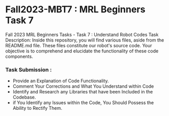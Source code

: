# Fall2023-MBT7 : MRL Beginners Task 7
Fall 2023 MRL Beginners Tasks - Task 7 : Understand Robot Codes
Task Description: Inside this repository, you will find various files, aside from the README.md file. These files constitute our robot's source code. Your objective is to comprehend and elucidate the functionality of these code components.

### Task Submission :
* Provide an Explanation of Code Functionality.
* Comment Your Corrections and What You Understand within Code
* Identify and Research any Libraries that have been Included in the Codebase.
* if You Identify any Issues within the Code, You Should Possess the Ability to Rectify Them.
